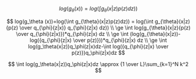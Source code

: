 $$
log(g_\theta (x))=log(\int g_{\theta}(x|z)p(z)dz))
$$

$$
log(g_\theta (x))=log(\int g_{\theta}(x|z)p(z)dz)) = log(\int g_{\theta}(x|z){p(z) \over q_{\phi}(z|x)} q_{\phi}(z|x) dz)) \\
\ge \int log(g_{\theta}(x|z){p(z) \over q_{\phi}(z|x)})*q_{\phi}(z|x) dz \\
\ge \int (log(g_{\theta}(x|z))-log({q_{\phi}(z|x) \over p(z)}))*q_{\phi}(z|x) dz \\
\ge \int log(g_\theta(x|z))q_\phi(z|x)dz-\int log({q_{\phi}(z|x) \over p(z)})q_\phi(z|x)dz
$$

$$
\int log(g_\theta(x|z))q_\phi(z|x)dz \approx {1 \over L}\sum_{k=1}^N k^2
$$
<!--stackedit_data:
eyJoaXN0b3J5IjpbLTY4MzI5NzcyNiwtMTYwNTA2NzYyNCw4Nj
A2OTA3MDIsLTk2MTA1MzQzNV19
-->
